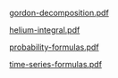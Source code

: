 
[gordon-decomposition.pdf](https://georgeweigt.github.io/gordon-decomposition.pdf)

[helium-integral.pdf](https://georgeweigt.github.io/helium-integral.pdf)

[probability-formulas.pdf](https://georgeweigt.github.io/probability-formulas.pdf)

[time-series-formulas.pdf](https://georgeweigt.github.io/time-series-formulas.pdf)
